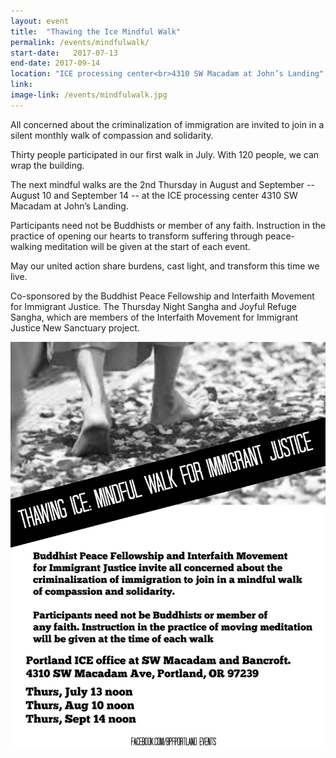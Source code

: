 ```yaml
---
layout: event
title:  "Thawing the Ice Mindful Walk"
permalink: /events/mindfulwalk/
start-date:   2017-07-13
end-date: 2017-09-14  
location: "ICE processing center<br>4310 SW Macadam at John’s Landing"
link: 
image-link: /events/mindfulwalk.jpg
---
```


All concerned about the criminalization of immigration are invited to join in a silent monthly walk of compassion and solidarity.

Thirty people participated in our first walk in July. With 120 people, we can wrap the building. 
 
The next mindful walks are the 2nd Thursday in August and September -- August 10 and September 14 --   at the ICE processing center 4310 SW Macadam at John’s Landing. 

Participants need not be Buddhists or member of any faith. Instruction in the practice of opening our hearts to transform suffering through peace-walking meditation will be given at the start of each event.
 
May our united action share burdens, cast light, and transform this time we live.
 
Co-sponsored by the Buddhist Peace Fellowship and Interfaith Movement for Immigrant Justice. The Thursday Night Sangha and Joyful Refuge Sangha, which are members of the Interfaith Movement for Immigrant Justice New Sanctuary project. 

<img class="img-fluid" src="/events/mindful-walk-flyer.jpg">
